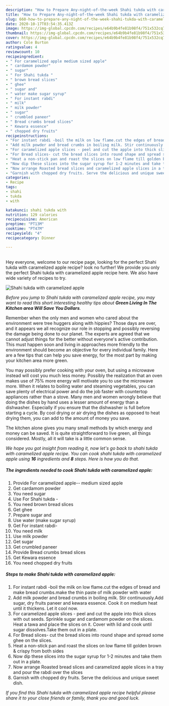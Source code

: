 ```yaml
---
description: "How to Prepare Any-night-of-the-week Shahi tukda with caramelized apple"
title: "How to Prepare Any-night-of-the-week Shahi tukda with caramelized apple"
slug: 660-how-to-prepare-any-night-of-the-week-shahi-tukda-with-caramelized-apple
date: 2020-10-17T03:54:35.413Z
image: https://img-global.cpcdn.com/recipes/e64b9b4fe81b98f4/751x532cq70/shahi-tukda-with-caramelized-apple-recipe-main-photo.jpg
thumbnail: https://img-global.cpcdn.com/recipes/e64b9b4fe81b98f4/751x532cq70/shahi-tukda-with-caramelized-apple-recipe-main-photo.jpg
cover: https://img-global.cpcdn.com/recipes/e64b9b4fe81b98f4/751x532cq70/shahi-tukda-with-caramelized-apple-recipe-main-photo.jpg
author: Cole Burton
ratingvalue: 4
reviewcount: 10
recipeingredient:
- " For caramelized apple medium sized apple"
- " cardamom powder"
- " sugar"
- " For Shahi tukda "
- " brown bread slices"
- " ghee"
- " sugar and"
- " water make sugar syrup"
- " For instant rabdi"
- " milk"
- " milk powder"
- " sugar"
- " crumbled paneer"
- " Bread crumbs bread slices"
- " Kewara essence"
- " chopped dry fruits"
recipeinstructions:
- "For instant rabdi -boil the milk on low flame.cut the edges of bread and make bread crumbs.make the thin paste of milk powder with water"
- "Add milk powder and bread crumbs in boiling milk. Stir continuously.Add sugar, dry fruits paneer and kewara essence. Cook it on medium heat until it thickens. Let it cool now."
- "For caramelized apple slices - peel and cut the apple into thick slices with out seeds. Sprinkle sugar and cardamom powder on the slices. Heat a tawa and place the slices on it. Cover with lid and cook until sugar dissolves.Take them out in a plate."
- "For Bread slices- cut the bread slices into round shape and spread some ghee on the slices."
- "Heat a non-stick pan and roast the slices on low flame till golden brown &amp; crispy from both sides"
- "Now dip these slices into the sugar syrup for 1-2 minutes and take them out in a plate."
- "Now arrange Roasted bread slices and caramelized apple slices in a tray and pour the rabdi over the slices"
- "Garnish with chopped dry fruits. Serve the delicious and unique sweet dish."
categories:
- Recipe
tags:
- shahi
- tukda
- with

katakunci: shahi tukda with 
nutrition: 129 calories
recipecuisine: American
preptime: "PT13M"
cooktime: "PT47M"
recipeyield: "4"
recipecategory: Dinner

---
```

<br>
Hey everyone, welcome to our recipe page, looking for the perfect Shahi tukda with caramelized apple recipe? look no further! We provide you only the perfect Shahi tukda with caramelized apple recipe here. We also have wide variety of recipes to try.
<br>


![Shahi tukda with caramelized apple](https://img-global.cpcdn.com/recipes/e64b9b4fe81b98f4/751x532cq70/shahi-tukda-with-caramelized-apple-recipe-main-photo.jpg)

<i>Before you jump to Shahi tukda with caramelized apple recipe, you may want to read this short interesting healthy tips about 
<strong>Green Living In The Kitchen area Will Save You Dollars</strong>.</i>
</br>

Remember when the only men and women who cared about the environment were tree huggers along with hippies? Those days are over, and it appears we all recognize our role in stopping and possibly reversing the damage being done to our planet. The experts are agreed that we cannot adjust things for the better without everyone's active contribution. This must happen soon and living in approaches more friendly to the environment should become an objective for every individual family. Here are a few tips that can help you save energy, for the most part by making your kitchen area more green.

You may possibly prefer cooking with your oven, but using a microwave instead will cost you much less money. Possibly the realization that an oven makes use of 75% more energy will motivate you to use the microwave more. When it relates to boiling water and steaming vegetables, you can save plenty of electrical power and do the job faster with countertop appliances rather than a stove. Many men and women wrongly believe that doing the dishes by hand uses a lesser amount of energy than a dishwasher. Especially if you ensure that the dishwasher is full before starting a cycle. By cool drying or air drying the dishes as opposed to heat drying them, you can add to the amount of money you save.

The kitchen alone gives you many small methods by which energy and money can be saved. It is quite straightforward to live green, all things considered. Mostly, all it will take is a little common sense.


<i>We hope you got insight from reading it, now let's go back to shahi tukda with caramelized apple recipe. You can cook shahi tukda with caramelized apple using <strong>16</strong> ingredients and <strong>8</strong> steps. Here is how you do that.
</i>

##### The ingredients needed to cook Shahi tukda with caramelized apple:

1. Provide  For caramelized apple-- medium sized apple
1. Get  cardamom powder
1. You need  sugar
1. Use  For Shahi tukda -
1. You need  brown bread slices
1. Get  ghee
1. Prepare  sugar and
1. Use  water (make sugar syrup)
1. Get  For instant rabdi-
1. You need  milk
1. Use  milk powder
1. Get  sugar
1. Get  crumbled paneer
1. Provide  Bread crumbs bread slices
1. Get  Kewara essence
1. You need  chopped dry fruits


##### Steps to make Shahi tukda with caramelized apple:

1. For instant rabdi -boil the milk on low flame.cut the edges of bread and make bread crumbs.make the thin paste of milk powder with water
1. Add milk powder and bread crumbs in boiling milk. Stir continuously.Add sugar, dry fruits paneer and kewara essence. Cook it on medium heat until it thickens. Let it cool now.
1. For caramelized apple slices - peel and cut the apple into thick slices with out seeds. Sprinkle sugar and cardamom powder on the slices. Heat a tawa and place the slices on it. Cover with lid and cook until sugar dissolves.Take them out in a plate.
1. For Bread slices- cut the bread slices into round shape and spread some ghee on the slices.
1. Heat a non-stick pan and roast the slices on low flame till golden brown &amp; crispy from both sides
1. Now dip these slices into the sugar syrup for 1-2 minutes and take them out in a plate.
1. Now arrange Roasted bread slices and caramelized apple slices in a tray and pour the rabdi over the slices
1. Garnish with chopped dry fruits. Serve the delicious and unique sweet dish.


<i>If you find this Shahi tukda with caramelized apple recipe helpful please share it to your close friends or family, thank you and good luck.</i>
